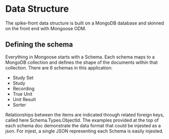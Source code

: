 # Data Structure

The spike-front data structure is built on a MongoDB database and skinned on the front end with Mongoose ODM.

## Defining the schema

Everything in Mongoose starts with a Schema. Each schema maps to a MongoDB collection and defines the shape of the documents within that collection. There are 6 schemas in this application:

- Study Set
- Study
- Recording
- True Unit
- Unit Result
- Sorter

Relationships between the items are indicated through related foreign keys, called here Schema.Types.ObjectId.
The examples provided at the top of each schema doc demonstrate the data format that could be injested as a json.
For injest, a single JSON representing each Schema is easily injested.
